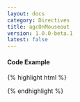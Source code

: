 ```yaml
---
layout: docs
category: Directives
title: agcOnMouseout
version: 1.0.0-beta.1
latest: false
---
```


#### Code Example
{% highlight html %}
<div google-chart chart="myChartObject" agc-on-mouseout="mouseoutHandler(row,column)"></div>
{% endhighlight %}

